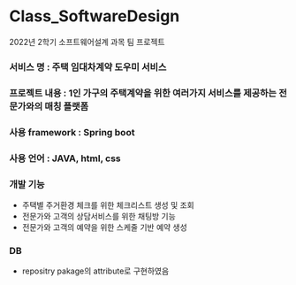 # Class_SoftwareDesign
2022년 2학기 소프트웨어설계 과목 팀 프로젝트

### 서비스 명 : 주택 임대차계약 도우미 서비스
### 프로젝트 내용 : 1인 가구의 주택계약을 위한 여러가지 서비스를 제공하는 전문가와의 매칭 플랫폼

### 사용 framework : Spring boot
### 사용 언어 : JAVA, html, css

### 개발 기능
- 주택별 주거환경 체크를 위한 체크리스트 생성 및 조회
- 전문가와 고객의 상담서비스를 위한 채팅방 기능
- 전문가와 고객의 예약을 위한 스케줄 기반 예약 생성

### DB
- repositry pakage의 attribute로 구현하였음
